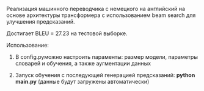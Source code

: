 Реализация машинного переводчика с немецкого на английский на основе архитектуры трансформера с использованием beam search для улучшения предсказаний.

Достигает BLEU = 27.23 на тестовой выборке.

Использование:

1. В config.pyможно настроить параменты: размер модели, параметры словарей и обучения, а также аугментации данных

2. Запуск обучения с последующей генерацией предсказаний: **python main.py**
 (данные будут загружены автоматически)
